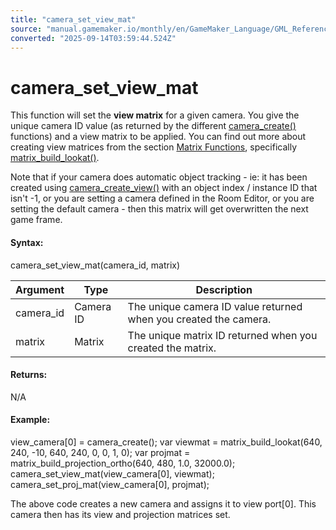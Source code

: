 ```yaml
---
title: "camera_set_view_mat"
source: "manual.gamemaker.io/monthly/en/GameMaker_Language/GML_Reference/Cameras_And_Display/Cameras_And_Viewports/camera_set_view_mat.htm"
converted: "2025-09-14T03:59:44.524Z"
---
```


# camera\_set\_view\_mat

This function will set the **view matrix** for a given camera. You give the unique camera ID value (as returned by the different [camera\_create()](camera_create.md) functions) and a view matrix to be applied. You can find out more about creating view matrices from the section [Matrix Functions](../../Maths_And_Numbers/Matrix_Functions/Matrix_Functions.md), specifically [matrix\_build\_lookat()](../../Maths_And_Numbers/Matrix_Functions/matrix_build_lookat.md).

Note that if your camera does automatic object tracking - ie: it has been created using [camera\_create\_view()](camera_create_view.md) with an object index / instance ID that isn't -1, or you are setting a camera defined in the Room Editor, or you are setting the default camera - then this matrix will get overwritten the next game frame.

#### Syntax:

camera\_set\_view\_mat(camera\_id, matrix)

| Argument | Type | Description |
| --- | --- | --- |
| camera_id | Camera ID | The unique camera ID value returned when you created the camera. |
| matrix | Matrix | The unique matrix ID returned when you created the matrix. |

#### Returns:

N/A

#### Example:

view\_camera\[0\] = camera\_create();
var viewmat = matrix\_build\_lookat(640, 240, -10, 640, 240, 0, 0, 1, 0);
var projmat = matrix\_build\_projection\_ortho(640, 480, 1.0, 32000.0);
camera\_set\_view\_mat(view\_camera\[0\], viewmat);
camera\_set\_proj\_mat(view\_camera\[0\], projmat);

The above code creates a new camera and assigns it to view port\[0\]. This camera then has its view and projection matrices set.